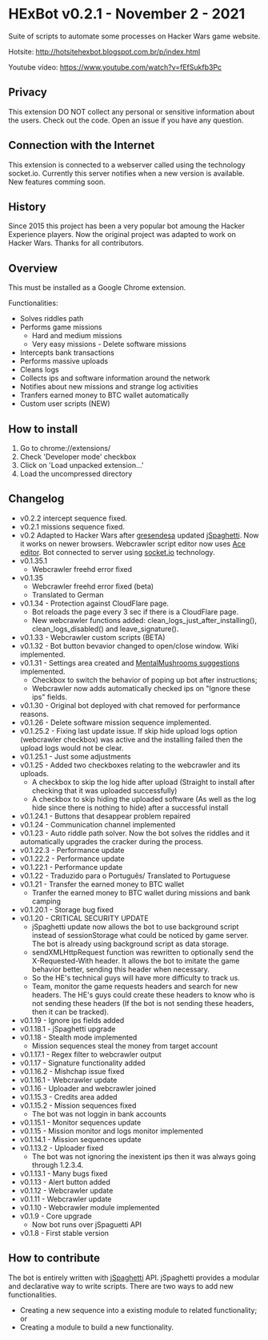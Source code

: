 # HExBot v0.2.1 - November 2 - 2021

Suite of scripts to automate some processes on Hacker Wars game website.

Hotsite: http://hotsitehexbot.blogspot.com.br/p/index.html

Youtube video: https://www.youtube.com/watch?v=fEfSukfb3Pc

## Privacy
This extension DO NOT collect any personal or sensitive information about the users. Check out the code. Open an issue if you have any question.

## Connection with the Internet

This extension is connected to a webserver called using the technology socket.io. Currently this server notifies when a new version is available. New features comming soon.

## History

Since 2015 this project has been a very popular bot amoung the Hacker Experience players. Now the original project was adapted to work on Hacker Wars. Thanks for all contributors.

## Overview

This must be installed as a Google Chrome extension.

Functionalities:
* Solves riddles path
* Performs game missions
    * Hard and medium missions
    * Very easy missions - Delete software missions
* Intercepts bank transactions
* Performs massive uploads
* Cleans logs
* Collects ips and software information around the network
* Notifies about new missions and strange log activities
* Tranfers earned money to BTC wallet automatically
* Custom user scripts (NEW)

## How to install
1. Go to chrome://extensions/
2. Check 'Developer mode' checkbox
3. Click on 'Load unpacked extension...'
4. Load the uncompressed directory

## Changelog
* v0.2.2 intercept sequence fixed.
* v0.2.1 missions sequence fixed.
* v0.2 Adapted to Hacker Wars after [gresendesa](https://github.com/gresendesa) updated [jSpaghetti](https://github.com/gresendesa/jSpaghetti). Now it works on newer browsers. Webcrawler script editor now uses [Ace editor](https://ace.c9.io/). Bot connected to server using [socket.io](https://socket.io/) technology.
* v0.1.35.1
    * Webcrawler freehd error fixed
* v0.1.35
    * Webcrawler freehd error fixed (beta)
    * Translated to German
* v0.1.34 - Protection against CloudFlare page.
    * Bot reloads the page every 3 sec if there is a CloudFlare page.
    * New webcrawler functions added: clean_logs_just_after_installing(), clean_logs_disabled() and leave_signature().
* v0.1.33 - Webcrawler custom scripts (BETA)
* v0.1.32 - Bot button bevavior changed to open/close window. Wiki implemented.
* v0.1.31 - Settings area created and [MentalMushrooms suggestions](https://github.com/fkapitalism/HExBot/issues/2) implemented.
    * Checkbox to switch the behavior of poping up bot after instructions;
    * Webcrawler now adds automatically checked ips on "Ignore these ips" fields.
* v0.1.30 - Original bot deployed with chat removed for performance reasons.
* v0.1.26 - Delete software mission sequence implemented.
* v0.1.25.2 - Fixing last update issue. If skip hide upload logs option (webcrawler checkbox) was active and the installing failed then the upload logs would not be clear.
* v0.1.25.1 - Just some adjustments
* v0.1.25 - Added two checkboxes relating to the webcrawler and its uploads.
    * A checkbox to skip the log hide after upload (Straight to install after checking that it was uploaded successfully)
    * A checkbox to skip hiding the uploaded software (As well as the log hide since there is nothing to hide) after a successful install
* v0.1.24.1 - Buttons that desappear problem repaired
* v0.1.24 - Communication channel implemented
* v0.1.23 - Auto riddle path solver. Now the bot solves the riddles and it automatically upgrades the cracker during the process.
* v0.1.22.3 - Performance update
* v0.1.22.2 - Performance update
* v0.1.22.1 - Performance update
* v0.1.22 - Traduzido para o Português/ Translated to Portuguese
* v0.1.21 - Transfer the earned money to BTC wallet
    * Tranfer the earned money to BTC wallet during missions and bank camping
* v0.1.20.1 - Storage bug fixed
* v0.1.20 - CRITICAL SECURITY UPDATE
    * jSpaghetti update now allows the bot to use background script instead of sessionStorage what could be noticed by game server. The bot is already using background script as data storage.
    * sendXMLHttpRequest function was rewritten to optionally send the X-Requested-With header. It allows the bot to imitate the game behavior better, sending this header when necessary.
    * So the HE's technical guys will have more difficulty to track us.
    * Team, monitor the game requests headers and search for new headers. The HE's guys could create these headers to know who is not sending these headers (If the bot is not sending these headers, then it can be tracked).
* v0.1.19 - Ignore ips fields added
* v0.1.18.1 - jSpaghetti upgrade
* v0.1.18 - Stealth mode implemented
    * Mission sequences steal the money from target account
* v0.1.17.1 - Regex filter to webcrawler output
* v0.1.17 - Signature functionality added
* v0.1.16.2 - Mishchap issue fixed
* v0.1.16.1 - Webcrawler update
* v0.1.16 - Uploader and webcrawler joined
* v0.1.15.3 - Credits area added
* v0.1.15.2 - Mission sequences fixed
    * The bot was not loggin in bank accounts
* v0.1.15.1 - Monitor sequences update
* v0.1.15 - Mission monitor and logs monitor implemented
* v0.1.14.1 - Mission sequences update
* v0.1.13.2 - Uploader fixed
    * The bot was not ignoring the inexistent ips then it was always going through 1.2.3.4.
* v0.1.13.1 - Many bugs fixed
* v0.1.13 - Alert button added
* v0.1.12 - Webcrawler update
* v0.1.11 - Webcrawler update
* v0.1.10 - Webcrawler module implemented
* v0.1.9 - Core upgrade
    * Now bot runs over jSpaguetti API
* v0.1.8 - First stable version

## How to contribute
The bot is entirely written with [jSpaghetti](https://github.com/gresendesa/jSpaghetti) API. jSpaghetti provides a modular and declarative way to write scripts.
There are two ways to add new functionalities.
* Creating a new sequence into a existing module to related functionality; or
* Creating a module to build a new functionality.
